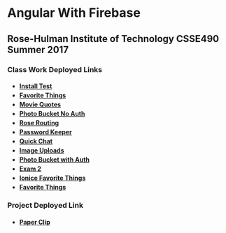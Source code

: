 # Angular With Firebase

## Rose-Hulman Institute of Technology CSSE490 Summer 2017 

### Class Work Deployed Links

<html>
<body>
<ul>
 <h4>
 <li style="margin:4px;"><a href='https://yoons1-default.firebaseapp.com/'> Install Test</a></li>
 <li style="margin:4px;"><a href='https://yoons1-favorite-things.firebaseapp.com/'> Favorite Things</a></li>
 <li style="margin:4px;"><a href='https://yoons1-movie-quotes.firebaseapp.com/'> Movie Quotes</a></li>
 <li style="margin:4px;"><a href='https://yoons1-photo-bucket.firebaseapp.com/'> Photo Bucket No Auth</a></li>
 <li style="margin:4px;"><a href='https://yoons1-default.firebaseapp.com/'> Rose Routing</a></li>
 <li style="margin:4px;"><a href='https://yoons1-password-keeper.firebaseapp.com/'> Password Keeper</a></li>
 <li style="margin:4px;"><a href='https://yoons1-quick-chat.firebaseapp.com/'> Quick Chat</a></li>
 <li style="margin:4px;"><a href='https://yoons1-image-uploads.firebaseapp.com'> Image Uploads</a></li>
 <li style="margin:4px;"><a href='https://yoons1-photo-bucket.firebaseapp.com'> Photo Bucket with Auth</a></li>
 <li style="margin:4px;"><a href='https://exam-2c9c8.firebaseapp.com/'> Exam 2</a></li>
 <li style="margin:4px;"><a href='https://yoons1-favorite-things.firebaseapp.com'> Ionice Favorite Things</a></li>
 <li style="margin:4px;"><a href='https://yoons1-favorite-things.firebaseapp.com/'> Favorite Things</a></li>
 </h4>
</ul>

</body>
</html>


 ### Project Deployed Link
 <html>
 <body>
 <ul>
 <h4>
 <li style="margin:4px;"><a href='https://paper-clip-2d29f.firebaseapp.com/'> Paper Clip</a></li>
 </h4>
 </ul>
 </body>
 </html>